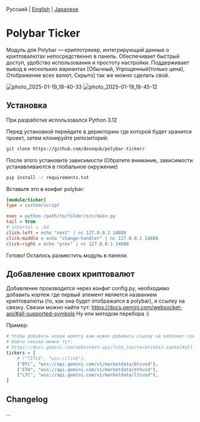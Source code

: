Русский | [English](https://github.com/devoqub/polybar-ticker/blob/main/README.md) | [Japanese](https://github.com/devoqub/polybar-ticker/blob/main/README%20JP.md)

# Polybar Ticker

Модуль для Polybar — криптотрекер, интегрирующий данные о криптовалютах непосредственно в панель. Обеспечивает быстрый
доступ, удобство использования и простоту настройки.
Поддерживает вывод в нескольких вариантах \[Обычный, Упрощенный(только цена), Отображение всех валют, Скрыто] так же можно сделать свой.

![photo_2025-01-19_18-40-33](https://github.com/user-attachments/assets/a734ca2c-06b2-4e7b-92c5-b203980be1dc)
![photo_2025-01-19_18-45-12](https://github.com/user-attachments/assets/059d1725-7c7d-46f7-af14-c85d818bab66)



## Установка

При разработке использовался Python 3.12

Перед установкой перейдите в дерикторию где которой будет хранится проект, затем клонируйте репозиторий:

```bash
git clone https://github.com/devoqub/polybar-ticker/
```

После этого установите зависимости (Обратите внимание, зависимости устанавливаются в глобальное окружение)

```bash
pip install -r requirements.txt
```

Вставьте это в конфиг polybar:

```ini
[module/ticker]
type = custom/script

exec = python /path/to/folder/src/main.py
tail = true
# interval = .64
click-left = echo "next" | nc 127.0.0.1 14888
click-middle = echo "change-handler" | nc 127.0.0.1 14888
click-right = echo "prev" | nc 127.0.0.1 14888
```

Готово! Осталось разместить модуль в панели.

## Добавление своих криптовалют
Добавление производится через конфиг config.py, необходимо добавить кортеж где первый элемент является названием криптовалюты (то, как она будет отображатся в polybar), и ссылку на связку.
Связки можно найти тут: https://docs.gemini.com/websocket-api/#all-supported-symbols
Ну или методом перебора :)

Пример:
```python
# Чтобы добавить новую крипту вам нужно добавить ссылку на вебсокет соединение с сайта ниже
# Найти связки можно тут:
# https://docs.gemini.com/websocket-api/?utm_source=otiebis-zaebal#all-supported-symbols
tickers = [
    # ("TITLE", "wss://link"),
    ("BTC", "wss://api.gemini.com/v1/marketdata/btcusd"),
    ("ETH", "wss://api.gemini.com/v1/marketdata/ethusd"),
    ("LTC", "wss://api.gemini.com/v1/marketdata/ltcusd"),
]
```

## Changelog
...


